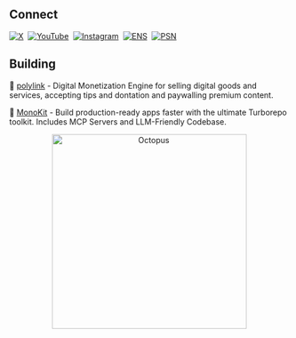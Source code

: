 ## Connect

[![X](https://img.shields.io/badge/X-Follow-000000?style=for-the-badge&logo=x&logoColor=white)](https://x.com/b_b0t)&nbsp;
[![YouTube](https://img.shields.io/badge/YouTube-Subscribe-FF0000?style=for-the-badge&logo=youtube&logoColor=white)](https://www.youtube.com/channel/b-b0t)&nbsp;
[![Instagram](https://img.shields.io/badge/Instagram-Follow-E4405F?style=for-the-badge&logo=instagram&logoColor=white)](https://www.instagram.com/b_b0t)&nbsp;
[![ENS](https://img.shields.io/badge/ENS-Profile-0080BC?style=for-the-badge&logo=ethereum&logoColor=white)](https://app.ens.domains/name/b-bot.eth)&nbsp;
[![PSN](https://img.shields.io/badge/PSN-Profile-003791?style=for-the-badge&logo=playstation&logoColor=white)](https://psnprofiles.com/b-bot-v2)

## Building

💠 [polylink](https://poly.link) - Digital Monetization Engine for selling digital goods and services, accepting tips and dontation and paywalling premium content.

🔶 [MonoKit](https://monokit.dev) - Build production-ready apps faster with the ultimate Turborepo toolkit. Includes MCP Servers and LLM-Friendly Codebase.

<p align="center">
  <img
    src="https://cdn.byronpolley.com/octopus.svg"
    alt="Octopus"
    width="350"
  />
</p>
